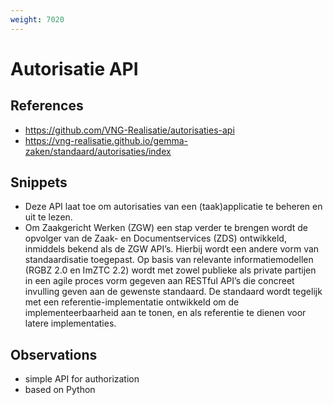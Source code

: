 ```yaml
---
weight: 7020
---
```


# Autorisatie API

## References
- https://github.com/VNG-Realisatie/autorisaties-api
- https://vng-realisatie.github.io/gemma-zaken/standaard/autorisaties/index

## Snippets
- Deze API laat toe om autorisaties van een (taak)applicatie te beheren en uit te lezen.
- Om Zaakgericht Werken (ZGW) een stap verder te brengen wordt de opvolger van de Zaak- en Documentservices (ZDS) ontwikkeld, inmiddels bekend als de ZGW API’s. Hierbij wordt een andere vorm van standaardisatie toegepast. Op basis van relevante informatiemodellen (RGBZ 2.0 en ImZTC 2.2) wordt met zowel publieke als private partijen in een agile proces vorm gegeven aan RESTful API’s die concreet invulling geven aan de gewenste standaard. De standaard wordt tegelijk met een referentie-implementatie ontwikkeld om de implementeerbaarheid aan te tonen, en als referentie te dienen voor latere implementaties.

## Observations
- simple API for authorization
- based on Python
